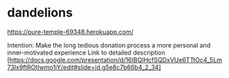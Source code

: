 # dandelions
https://pure-temple-69348.herokuapp.com/

Intention: Make the long tedious donation process a more personal and inner-motivated experience
Link to detailed description [https://docs.google.com/presentation/d/16IBQIHcfSQDxVUe6TTtOc4_5Lm73Ix9ftROtIwmo1iY/edit#slide=id.g5e8c7b66b4_2_34]
